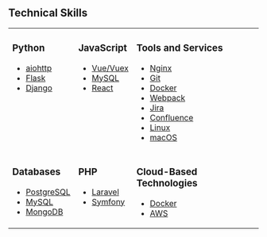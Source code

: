 ## Technical Skills

<table>
<tr>
<td valign="top">

### Python
<!-- python start -->
* [aiohttp](https://docs.aiohttp.org/en/stable/)
* [Flask](https://flask.palletsprojects.com/)
* [Django](https://www.djangoproject.com/)
<!-- python end -->
</td>
<td valign="top">

### JavaScript
<!-- javascript start -->
* [Vue/Vuex](https://vuejs.org/)
* [MySQL](https://www.mysql.com/)
* [React](https://reactjs.org/)
<!-- javascript end -->
</td>
<td valign="top">

### Tools and Services
<!-- tools and services start -->
* [Nginx](https://nginx.org/)
* [Git](https://git-scm.com/)
* [Docker](https://www.docker.com/)
* [Webpack](https://webpack.js.org/)
* [Jira](https://www.atlassian.com/software/jira)
* [Confluence](https://www.atlassian.com/software/confluence)
* [Linux](https://en.wikipedia.org/wiki/Linux)
* [macOS](https://en.wikipedia.org/wiki/MacOS)
<!-- tools and services start -->
</td>
<tr>
<td valign="top">

### Databases
<!-- databases start -->
* [PostgreSQL](https://www.postgresql.org/)
* [MySQL](https://www.mysql.com/)
* [MongoDB](https://www.mongodb.com/)
<!-- databases end -->
</td>
<td valign="top">

### PHP
<!-- php start -->
* [Laravel](https://laravel.com/)
* [Symfony](https://symfony.com/)
<!-- php end -->
</td>
<td valign="top">

### Cloud-Based Technologies
<!-- cloud-based start -->
* [Docker](https://www.docker.com/)
* [AWS](https://aws.amazon.com/)
<!-- cloud-based end -->
</td>
</tr>

</table>
